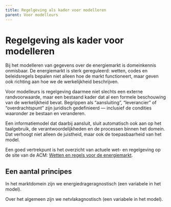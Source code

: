 ```yaml
---
title: Regelgeving als kader voor modelleren
parent: Voor modelleurs
---
```


# Regelgeving als kader voor modelleren

Bij het modelleren van gegevens over de energiemarkt is domeinkennis onmisbaar. De energiemarkt is sterk gereguleerd: wetten, codes en beleidsregels bepalen niet alleen hoe de markt functioneert, maar geven ook richting aan hoe we de werkelijkheid beschrijven.

Voor modelleurs is regelgeving daarmee niet slechts een externe randvoorwaarde, maar een bestaand kader dat al een formele beschouwing van de werkelijkheid bevat. Begrippen als “aansluiting”, “leverancier” of “overdrachtspunt” zijn juridisch gedefinieerd — inclusief de condities waaronder ze bestaan en veranderen.

Een informatiemodel dat daarbij aansluit, sluit automatisch ook aan op het taalgebruik, de verantwoordelijkheden en de processen binnen het domein. Dat verhoogt niet alleen de juistheid, maar ook de toepasbaarheid van het model.

Een goed vertrekpunt is het overzicht van actuele wet- en regelgeving op de site van de ACM: [Wetten en regels voor de energiemarkt](https://www.acm.nl/nl/energie/wetten-en-regels-voor-de-energiemarkt).

## Een aantal principes

In het marktdomein zijn we energiedrageragnostisch (een variabele in het model).

Over het algemeen zijn we netvlakagnostisch (een variabele in het model).
